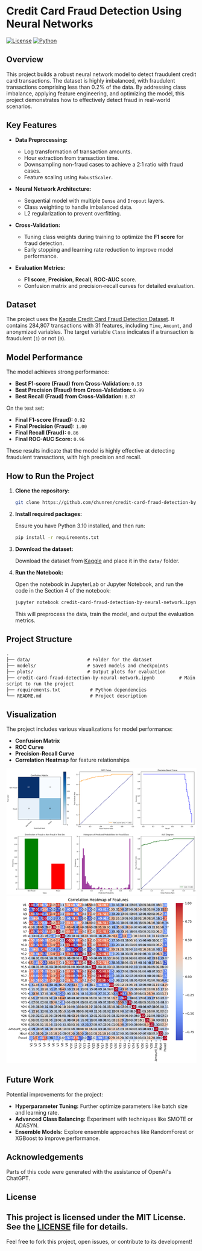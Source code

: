 
# Credit Card Fraud Detection Using Neural Networks

[![License](https://img.shields.io/badge/license-MIT-blue.svg)](LICENSE)
[![Python](https://img.shields.io/badge/python-3.10-green.svg)](https://www.python.org/)

## Overview

This project builds a robust neural network model to detect fraudulent credit card transactions. The dataset is highly imbalanced, with fraudulent transactions comprising less than 0.2% of the data. By addressing class imbalance, applying feature engineering, and optimizing the model, this project demonstrates how to effectively detect fraud in real-world scenarios.

## Key Features

- **Data Preprocessing:**
  - Log transformation of transaction amounts.
  - Hour extraction from transaction time.
  - Downsampling non-fraud cases to achieve a 2:1 ratio with fraud cases.
  - Feature scaling using `RobustScaler`.

- **Neural Network Architecture:**
  - Sequential model with multiple `Dense` and `Dropout` layers.
  - Class weighting to handle imbalanced data.
  - L2 regularization to prevent overfitting.

- **Cross-Validation:**
  - Tuning class weights during training to optimize the **F1 score** for fraud detection.
  - Early stopping and learning rate reduction to improve model performance.

- **Evaluation Metrics:**
  - **F1 score**, **Precision**, **Recall**, **ROC-AUC** score.
  - Confusion matrix and precision-recall curves for detailed evaluation.

## Dataset

The project uses the [Kaggle Credit Card Fraud Detection Dataset](https://www.kaggle.com/mlg-ulb/creditcardfraud). It contains 284,807 transactions with 31 features, including `Time`, `Amount`, and anonymized variables. The target variable `Class` indicates if a transaction is fraudulent (`1`) or not (`0`).

## Model Performance

The model achieves strong performance:

- **Best F1-score (Fraud) from Cross-Validation:** `0.93`
- **Best Precision (Fraud) from Cross-Validation:** `0.99`
- **Best Recall (Fraud) from Cross-Validation:** `0.87`

On the test set:

- **Final F1-score (Fraud):** `0.92`
- **Final Precision (Fraud):** `1.00`
- **Final Recall (Fraud):** `0.86`
- **Final ROC-AUC Score:** `0.96`

These results indicate that the model is highly effective at detecting fraudulent transactions, with high precision and recall.

## How to Run the Project

1. **Clone the repository:**

   ```bash
   git clone https://github.com/chunren/credit-card-fraud-detection-by-neural-network.git
   ```

2. **Install required packages:**

   Ensure you have Python 3.10 installed, and then run:

   ```bash
   pip install -r requirements.txt
   ```

3. **Download the dataset:**

   Download the dataset from [Kaggle](https://www.kaggle.com/mlg-ulb/creditcardfraud) and place it in the `data/` folder.

4. **Run the Notebook:**

   Open the notebook in JupyterLab or Jupyter Notebook, and run the code in the Section 4 of the notebook:

   ```bash
   jupyter notebook credit-card-fraud-detection-by-neural-network.ipynb
   ```

   This will preprocess the data, train the model, and output the evaluation metrics.

## Project Structure

```
.
├── data/                     # Folder for the dataset
├── models/                   # Saved models and checkpoints
├── plots/                    # Output plots for evaluation
├── credit-card-fraud-detection-by-neural-network.ipynb         # Main script to run the project
├── requirements.txt           # Python dependencies
└── README.md                  # Project description
```

## Visualization

The project includes various visualizations for model performance:

- **Confusion Matrix**
- **ROC Curve**
- **Precision-Recall Curve**
- **Correlation Heatmap** for feature relationships

![Performance Diagrams](./plots/performance-diagrams.png)
![Correlation Heatmap](./plots/Correlation-Heatmap-of-Features.png)


## Future Work

Potential improvements for the project:

- **Hyperparameter Tuning:** Further optimize parameters like batch size and learning rate.
- **Advanced Class Balancing:** Experiment with techniques like SMOTE or ADASYN.
- **Ensemble Models:** Explore ensemble approaches like RandomForest or XGBoost to improve performance.


## Acknowledgements

Parts of this code were generated with the assistance of OpenAI's ChatGPT.


## License

This project is licensed under the MIT License. See the [LICENSE](LICENSE) file for details.
---

Feel free to fork this project, open issues, or contribute to its development!
